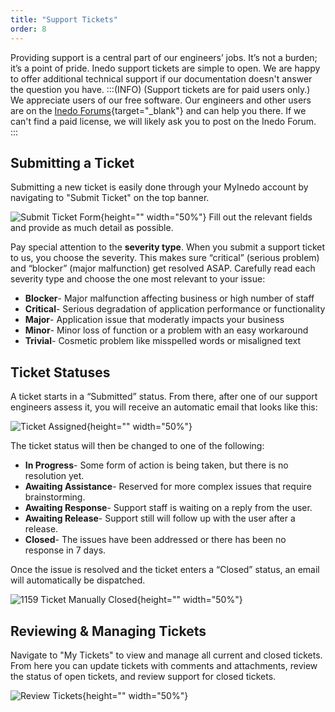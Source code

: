 ```yaml
---
title: "Support Tickets"
order: 8
---
```


Providing support is a central part of our engineers’ jobs. It’s not a burden; it’s a point of pride. Inedo support tickets are simple to open. We are happy to offer additional technical support if our documentation doesn't answer the question you have. 
:::(INFO) (Support tickets are for paid users only.)
We appreciate users of our free software. Our engineers and other users are on the [Inedo Forums](https://forums.inedo.com){target="_blank"} and can help you there. If we can't find a paid license, we will likely ask you to post on the Inedo Forum.
:::

## Submitting a Ticket

Submitting a new ticket is easily done through your MyInedo account by navigating to "Submit Ticket" on the top banner. 

![Submit Ticket Form](/resources/docs/myinedo-supporttickets-submit.png){height="" width="50%"}
Fill out the relevant fields and provide as much detail as possible.

Pay special attention to the **severity type**. When you submit a support ticket to us, you choose the severity. This makes sure “critical” (serious problem) and “blocker” (major malfunction) get resolved ASAP. Carefully read each severity type and choose the one most relevant to your issue:

* **Blocker**- Major malfunction affecting business or high number of staff
* **Critical**- Serious degradation of application performance or functionality
* **Major**- Application issue that moderatly impacts your business
* **Minor**- Minor loss of function or a problem with an easy workaround
* **Trivial**- Cosmetic problem like misspelled words or misaligned text

## Ticket Statuses
A ticket starts in a “Submitted” status. From there, after one of our support engineers assess it, you will receive an automatic email that looks like this:

![Ticket Assigned](/resources/docs/1159-ticket-assigned.png){height="" width="50%"}

The ticket status will then be changed to one of the following:
* **In Progress**- Some form of action is being taken, but there is no resolution yet. 
* **Awaiting Assistance**- Reserved for more complex issues that require brainstorming. 
* **Awaiting Response**- Support staff is waiting on a reply from the user.
* **Awaiting Release**- Support still will follow up with the user after a release. 
* **Closed**- The issues have been addressed or there has been no response in 7 days. 

Once the issue is resolved and the ticket enters a “Closed” status, an email will automatically be dispatched. 

![1159 Ticket Manually Closed](/resources/docs/1159-ticket-manually-closed.png){height="" width="50%"}

## Reviewing & Managing Tickets
Navigate to "My Tickets" to view and manage all current and closed tickets. From here you can update tickets with comments and attachments, review the status of open tickets, and review support for closed tickets. 

![Review Tickets](/resources/docs/ReviewTickets.png){height="" width="50%"}